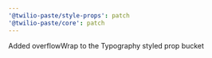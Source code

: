 ```yaml
---
'@twilio-paste/style-props': patch
'@twilio-paste/core': patch
---
```


Added overflowWrap to the Typography styled prop bucket
